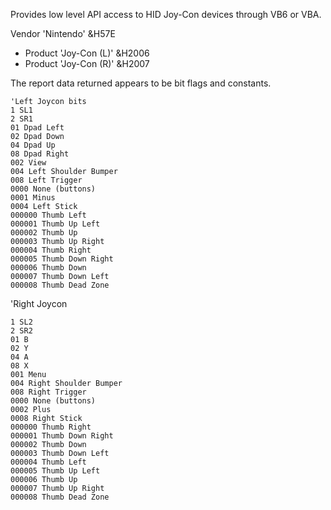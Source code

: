 Provides low level API access to HID Joy-Con devices through VB6 or VBA.

Vendor 'Nintendo' &H57E
* Product 'Joy-Con (L)' &H2006
* Product 'Joy-Con (R)' &H2007

The report data returned appears to be bit flags and constants.
```
'Left Joycon bits
1 SL1
2 SR1
01 Dpad Left
02 Dpad Down
04 Dpad Up
08 Dpad Right
002 View
004 Left Shoulder Bumper
008 Left Trigger
0000 None (buttons)
0001 Minus
0004 Left Stick
000000 Thumb Left
000001 Thumb Up Left
000002 Thumb Up
000003 Thumb Up Right
000004 Thumb Right
000005 Thumb Down Right
000006 Thumb Down
000007 Thumb Down Left
000008 Thumb Dead Zone
```
'Right Joycon
```
1 SL2
2 SR2
01 B
02 Y
04 A
08 X
001 Menu
004 Right Shoulder Bumper
008 Right Trigger
0000 None (buttons)
0002 Plus
0008 Right Stick
000000 Thumb Right
000001 Thumb Down Right
000002 Thumb Down
000003 Thumb Down Left
000004 Thumb Left
000005 Thumb Up Left
000006 Thumb Up
000007 Thumb Up Right
000008 Thumb Dead Zone
```
